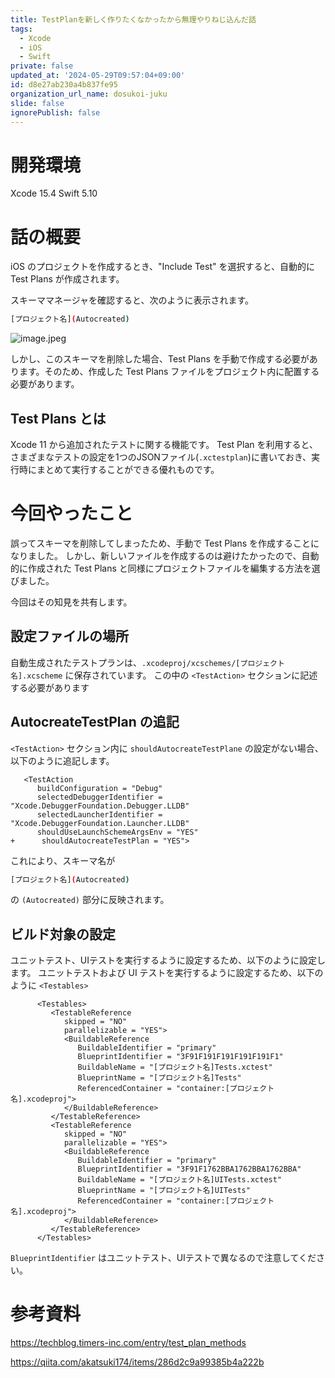 ```yaml
---
title: TestPlanを新しく作りたくなかったから無理やりねじ込んだ話
tags:
  - Xcode
  - iOS
  - Swift
private: false
updated_at: '2024-05-29T09:57:04+09:00'
id: d8e27ab230a4b837fe95
organization_url_name: dosukoi-juku
slide: false
ignorePublish: false
---
```

# 開発環境
Xcode 15.4
Swift 5.10

# 話の概要
iOS のプロジェクトを作成するとき、"Include Test" を選択すると、自動的に Test Plans が作成されます。

スキーママネージャを確認すると、次のように表示されます。
```sh
[プロジェクト名](Autocreated)
```

![image.jpeg](https://qiita-image-store.s3.ap-northeast-1.amazonaws.com/0/707293/e0905327-7b2b-13e0-eac6-43ec491ad496.jpeg)

しかし、このスキーマを削除した場合、Test Plans を手動で作成する必要があります。そのため、作成した Test Plans ファイルをプロジェクト内に配置する必要があります。

## Test Plans とは
Xcode 11 から追加されたテストに関する機能です。
Test Plan を利用すると、さまざまなテストの設定を1つのJSONファイル(`.xctestplan`)に書いておき、実行時にまとめて実行することができる優れものです。


# 今回やったこと
誤ってスキーマを削除してしまったため、手動で Test Plans を作成することになりました。
しかし、新しいファイルを作成するのは避けたかったので、自動的に作成された Test Plans と同様にプロジェクトファイルを編集する方法を選びました。

今回はその知見を共有します。

## 設定ファイルの場所
自動生成されたテストプランは、`.xcodeproj/xcschemes/[プロジェクト名].xcscheme` に保存されています。
この中の `<TestAction>` セクションに記述する必要があります

## AutocreateTestPlan の追記
`<TestAction>` セクション内に `shouldAutocreateTestPlane` の設定がない場合、以下のように追記します。
```diff_shell
   <TestAction
      buildConfiguration = "Debug"
      selectedDebuggerIdentifier = "Xcode.DebuggerFoundation.Debugger.LLDB"
      selectedLauncherIdentifier = "Xcode.DebuggerFoundation.Launcher.LLDB"
      shouldUseLaunchSchemeArgsEnv = "YES"
+      shouldAutocreateTestPlan = "YES">
```
これにより、スキーマ名が
```sh
[プロジェクト名](Autocreated)
```
の `(Autocreated)` 部分に反映されます。

## ビルド対象の設定
ユニットテスト、UIテストを実行するように設定するため、以下のように設定します。
ユニットテストおよび UI テストを実行するように設定するため、以下のように `<Testables>` 

```shell
      <Testables>
         <TestableReference
            skipped = "NO"
            parallelizable = "YES">
            <BuildableReference
               BuildableIdentifier = "primary"
               BlueprintIdentifier = "3F91F191F191F191F191F1"
               BuildableName = "[プロジェクト名]Tests.xctest"
               BlueprintName = "[プロジェクト名]Tests"
               ReferencedContainer = "container:[プロジェクト名].xcodeproj">
            </BuildableReference>
         </TestableReference>
         <TestableReference
            skipped = "NO"
            parallelizable = "YES">
            <BuildableReference
               BuildableIdentifier = "primary"
               BlueprintIdentifier = "3F91F1762BBA1762BBA1762BBA"
               BuildableName = "[プロジェクト名]UITests.xctest"
               BlueprintName = "[プロジェクト名]UITests"
               ReferencedContainer = "container:[プロジェクト名].xcodeproj">
            </BuildableReference>
         </TestableReference>
      </Testables>
```

`BlueprintIdentifier` はユニットテスト、UIテストで異なるので注意してください。

# 参考資料

https://techblog.timers-inc.com/entry/test_plan_methods

https://qiita.com/akatsuki174/items/286d2c9a99385b4a222b
